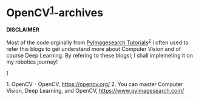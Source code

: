 # OpenCV<sup>[1](#opencv)</sup>-archives

**DISCLAIMER**

Most of the code orginally from [PyImagesearch Tutorials](https://www.pyimagesearch.com/)<sup>[2](#pyimagesearch)</sup>
I often used to refer this blogs to get understand more about Computer Vision
and of course Deep Learning. By refering to these blogsl; I shall implemeting it
on my robotics journey!

<sup>[1](#myfootnote1)</sup>

<a name="opencv">1</a>. OpenCV - OpenCV, https://opencv.org/
<a name="pyimagesearch">2</a>. You can master Computer Vision, Deep Learning, and OpenCV, https://www.pyimagesearch.com/

